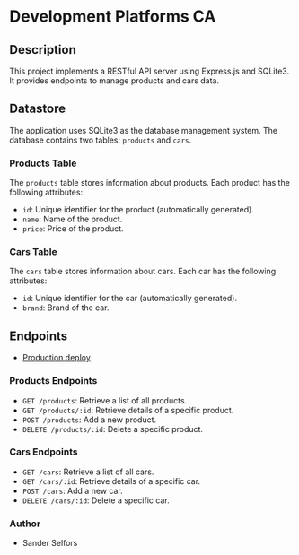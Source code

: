 # Development Platforms CA

## Description

This project implements a RESTful API server using Express.js and SQLite3. It provides endpoints to manage products and cars data.

## Datastore

The application uses SQLite3 as the database management system. The database contains two tables: `products` and `cars`.

### Products Table

The `products` table stores information about products. Each product has the following attributes:

- `id`: Unique identifier for the product (automatically generated).
- `name`: Name of the product.
- `price`: Price of the product.

### Cars Table

The `cars` table stores information about cars. Each car has the following attributes:

- `id`: Unique identifier for the car (automatically generated).
- `brand`: Brand of the car.

## Endpoints

- [Production deploy](https://dp-ca.onrender.com/)
  
### Products Endpoints

- `GET /products`: Retrieve a list of all products.
- `GET /products/:id`: Retrieve details of a specific product.
- `POST /products`: Add a new product.
- `DELETE /products/:id`: Delete a specific product.

### Cars Endpoints

- `GET /cars`: Retrieve a list of all cars.
- `GET /cars/:id`: Retrieve details of a specific car.
- `POST /cars`: Add a new car.
- `DELETE /cars/:id`: Delete a specific car.


### Author

- Sander Selfors
